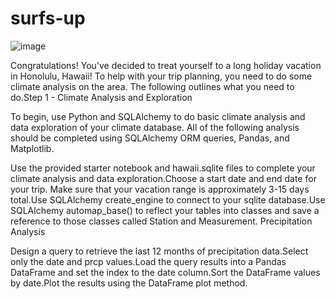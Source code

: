 # surfs-up
![image](https://user-images.githubusercontent.com/111776924/201540819-241ea7f4-4f07-4242-a257-e621a679ba88.png)

Congratulations! You've decided to treat yourself to a long holiday vacation in Honolulu, Hawaii! To help with your trip planning, you need to do some climate analysis on the area. The following outlines what you need to do.Step 1 - Climate Analysis and Exploration

To begin, use Python and SQLAlchemy to do basic climate analysis and data exploration of your climate database. All of the following analysis should be completed using SQLAlchemy ORM queries, Pandas, and Matplotlib. 

Use the provided starter notebook and hawaii.sqlite files to complete your climate analysis and data exploration.Choose a start date and end date for your trip. Make sure that your vacation range is approximately 3-15 days total.Use SQLAlchemy create_engine to connect to your sqlite database.Use SQLAlchemy automap_base() to reflect your tables into classes and save a reference to those classes called Station and Measurement.
Precipitation Analysis

Design a query to retrieve the last 12 months of precipitation data.Select only the date and prcp values.Load the query results into a Pandas DataFrame and set the index to the date column.Sort the DataFrame values by date.Plot the results using the DataFrame plot method.
